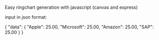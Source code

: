 Easy ringchart generation with javascript (canvas and express)

input in json format:

{
    "data": {
    "Apple": 25.00,
    "Microsoft": 25.00,
    "Amazon": 25.00,
    "SAP": 25.00
    }
}